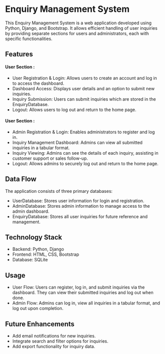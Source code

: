 # Enquiry Management System

This Enquiry Management System is a web application developed using Python, Django, and Bootstrap. It allows efficient handling of user inquiries by providing separate sections for users and administrators, each with specific functionalities.


## Features

#### User Section : 
- User Registration & Login: Allows users to create an account and log in to access the dashboard.
- Dashboard Access: Displays user details and an option to submit new inquiries.
- Inquiry Submission: Users can submit inquiries which are stored in the EnquiryDatabase.
- Logout: Allows users to log out and return to the home page.

#### User Section : 

- Admin Registration & Login: Enables administrators to register and log in.
- Inquiry Management Dashboard: Admins can view all submitted inquiries in a tabular format.
- Inquiry Viewing: Admins can see the details of each inquiry, assisting in customer support or sales follow-up.
- Logout: Allows admins to securely log out and return to the home page.




## Data Flow

The application consists of three primary databases:

- UserDatabase: Stores user information for login and registration.
- AdminDatabase: Stores admin information to manage access to the admin dashboard.
- EnquiryDatabase: Stores all user inquiries for future reference and management.

## Technology Stack

- Backend: Python, Django
- Frontend: HTML, CSS, Bootstrap
- Database: SQLite


## Usage

- User Flow: Users can register, log in, and submit inquiries via the dashboard. They can view their submitted inquiries and log out when done.
- Admin Flow: Admins can log in, view all inquiries in a tabular format, and log out upon completion.

## Future Enhancements

- Add email notifications for new inquiries.
- Integrate search and filter options for inquiries.
- Add export functionality for inquiry data.
